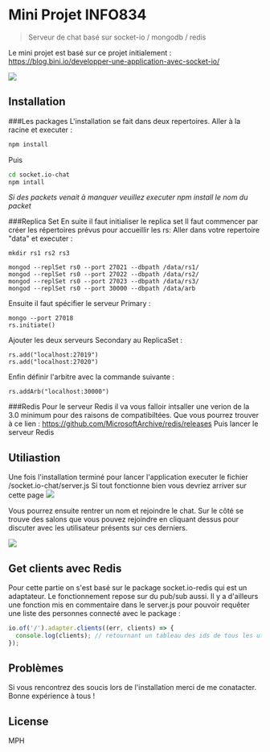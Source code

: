 # Mini Projet INFO834
> Serveur de chat basé sur socket-io / mongodb / redis

Le mini projet est basé sur ce projet initialement : https://blog.bini.io/developper-une-application-avec-socket-io/


![](header.png)

## Installation

###Les packages
L'installation se fait dans deux repertoires.
Aller à la racine et executer :
```sh
npm install
```

Puis
```sh
cd socket.io-chat
npm intall
```
_Si des packets venait à manquer veuillez executer npm install *le nom du packet*_

###Replica Set
En suite il faut initialiser le replica set
Il faut commencer par créer les répertoires prévus pour accueillir les rs:
Aller dans votre repertoire "data" et executer :
```
mkdir rs1 rs2 rs3
```

```
mongod --replSet rs0 --port 27021 --dbpath /data/rs1/
mongod --replSet rs0 --port 27022 --dbpath /data/rs2/
mongod --replSet rs0 --port 27023 --dbpath /data/rs3/
mongod --replSet rs0 --port 30000 --dbpath /data/arb
```

Ensuite il faut spécifier le serveur Primary :
```
mongo --port 27018
rs.initiate()
```

Ajouter les deux serveurs Secondary au ReplicaSet :
```
rs.add("localhost:27019")
rs.add("localhost:27020")
```

Enfin définir l'arbitre avec la commande suivante :
```
rs.addArb("localhost:30000")
```

###Redis
Pour le serveur Redis il va vous falloir intsaller une verion de la 3.0 minimum pour des raisons de compatibiltées.
Que vous pourrez trouver à ce lien : https://github.com/MicrosoftArchive/redis/releases
Puis lancer le serveur Redis


## Utiliastion

Une fois l'installation terminé pour lancer l'application executer le fichier /socket.io-chat/server.js
Si tout fonctionne bien vous devriez arriver sur cette page 
![](https://www.zupimages.net/up/20/17/5et5.jpg)

Vous pourrez ensuite rentrer un nom et rejoindre le chat.
Sur le côté se trouve des salons que vous pouvez rejoindre en cliquant dessus pour discuter avec les utilisateur présents sur ces derniers.

![](https://www.zupimages.net/up/20/17/4nv1.jpg)

## Get clients avec Redis 

Pour cette partie on s'est basé sur le package socket.io-redis qui est un adaptateur. 
Le fonctionnement repose sur du pub/sub aussi.
Il y a d'ailleurs une fonction mis en commentaire dans le server.js pour pouvoir requêter une liste des personnes connecté avec le package :

```js
io.of('/').adapter.clients((err, clients) => {
  console.log(clients); // retournant un tableau des ids de tous les utilisateurs connectés
});
```
## Problèmes
Si vous rencontrez des soucis lors de l'installation merci de me conatacter.
Bonne expérience à tous !

## License

MPH
